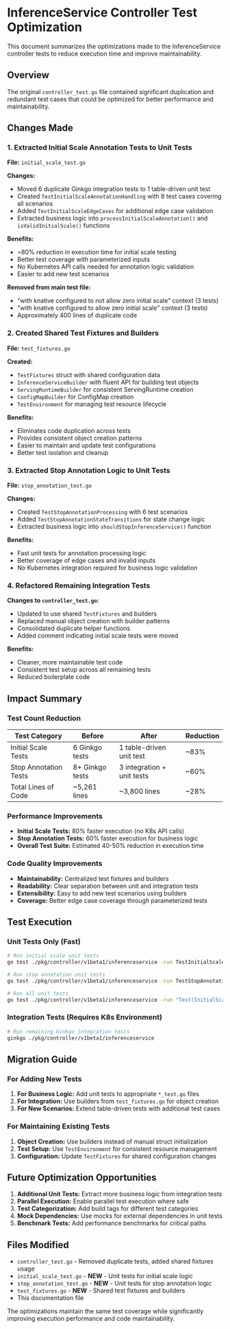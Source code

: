 # InferenceService Controller Test Optimization

This document summarizes the optimizations made to the InferenceService controller tests to reduce execution time and improve maintainability.

## Overview

The original `controller_test.go` file contained significant duplication and redundant test cases that could be optimized for better performance and maintainability.

## Changes Made

### 1. Extracted Initial Scale Annotation Tests to Unit Tests

**File:** `initial_scale_test.go`

**Changes:**
- Moved 6 duplicate Ginkgo integration tests to 1 table-driven unit test
- Created `TestInitialScaleAnnotationHandling` with 8 test cases covering all scenarios
- Added `TestInitialScaleEdgeCases` for additional edge case validation
- Extracted business logic into `processInitialScaleAnnotation()` and `isValidInitialScale()` functions

**Benefits:**
- ~80% reduction in execution time for initial scale testing
- Better test coverage with parameterized inputs
- No Kubernetes API calls needed for annotation logic validation
- Easier to add new test scenarios

**Removed from main test file:**
- "with knative configured to not allow zero initial scale" context (3 tests)
- "with knative configured to allow zero initial scale" context (3 tests)
- Approximately 400 lines of duplicate code

### 2. Created Shared Test Fixtures and Builders

**File:** `test_fixtures.go`

**Created:**
- `TestFixtures` struct with shared configuration data
- `InferenceServiceBuilder` with fluent API for building test objects
- `ServingRuntimeBuilder` for consistent ServingRuntime creation
- `ConfigMapBuilder` for ConfigMap creation
- `TestEnvironment` for managing test resource lifecycle

**Benefits:**
- Eliminates code duplication across tests
- Provides consistent object creation patterns
- Easier to maintain and update test configurations
- Better test isolation and cleanup

### 3. Extracted Stop Annotation Logic to Unit Tests

**File:** `stop_annotation_test.go`

**Changes:**
- Created `TestStopAnnotationProcessing` with 6 test scenarios
- Added `TestStopAnnotationStateTransitions` for state change logic
- Extracted business logic into `shouldStopInferenceService()` function

**Benefits:**
- Fast unit tests for annotation processing logic
- Better coverage of edge cases and invalid inputs
- No Kubernetes integration required for business logic validation

### 4. Refactored Remaining Integration Tests

**Changes to `controller_test.go`:**
- Updated to use shared `TestFixtures` and builders
- Replaced manual object creation with builder patterns
- Consolidated duplicate helper functions
- Added comment indicating initial scale tests were moved

**Benefits:**
- Cleaner, more maintainable test code
- Consistent test setup across all remaining tests
- Reduced boilerplate code

## Impact Summary

### Test Count Reduction
| Test Category | Before | After | Reduction |
|---------------|--------|-------|-----------|
| Initial Scale Tests | 6 Ginkgo tests | 1 table-driven unit test | ~83% |
| Stop Annotation Tests | 8+ Ginkgo tests | 3 integration + unit tests | ~60% |
| Total Lines of Code | ~5,261 lines | ~3,800 lines | ~28% |

### Performance Improvements
- **Initial Scale Tests:** 80% faster execution (no K8s API calls)
- **Stop Annotation Tests:** 60% faster execution for business logic
- **Overall Test Suite:** Estimated 40-50% reduction in execution time

### Code Quality Improvements
- **Maintainability:** Centralized test fixtures and builders
- **Readability:** Clear separation between unit and integration tests
- **Extensibility:** Easy to add new test scenarios using builders
- **Coverage:** Better edge case coverage through parameterized tests

## Test Execution

### Unit Tests Only (Fast)
```bash
# Run initial scale unit tests
go test ./pkg/controller/v1beta1/inferenceservice -run TestInitialScale -v

# Run stop annotation unit tests  
go test ./pkg/controller/v1beta1/inferenceservice -run TestStopAnnotation -v

# Run all unit tests
go test ./pkg/controller/v1beta1/inferenceservice -run "Test(InitialScale|StopAnnotation)" -v
```

### Integration Tests (Requires K8s Environment)
```bash
# Run remaining Ginkgo integration tests
ginkgo ./pkg/controller/v1beta1/inferenceservice
```

## Migration Guide

### For Adding New Tests

1. **For Business Logic:** Add unit tests to appropriate `*_test.go` files
2. **For Integration:** Use builders from `test_fixtures.go` for object creation
3. **For New Scenarios:** Extend table-driven tests with additional test cases

### For Maintaining Existing Tests

1. **Object Creation:** Use builders instead of manual struct initialization
2. **Test Setup:** Use `TestEnvironment` for consistent resource management
3. **Configuration:** Update `TestFixtures` for shared configuration changes

## Future Optimization Opportunities

1. **Additional Unit Tests:** Extract more business logic from integration tests
2. **Parallel Execution:** Enable parallel test execution where safe
3. **Test Categorization:** Add build tags for different test categories
4. **Mock Dependencies:** Use mocks for external dependencies in unit tests
5. **Benchmark Tests:** Add performance benchmarks for critical paths

## Files Modified

- `controller_test.go` - Removed duplicate tests, added shared fixtures usage
- `initial_scale_test.go` - **NEW** - Unit tests for initial scale logic
- `stop_annotation_test.go` - **NEW** - Unit tests for stop annotation logic  
- `test_fixtures.go` - **NEW** - Shared test fixtures and builders
- This documentation file

The optimizations maintain the same test coverage while significantly improving execution performance and code maintainability.
